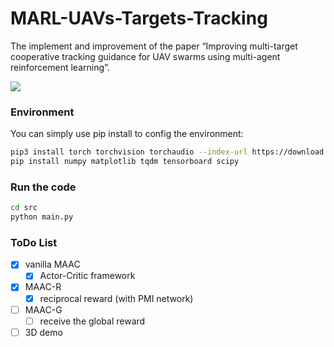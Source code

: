 # MARL-UAVs-Targets-Tracking
The implement and improvement of the paper “Improving multi-target cooperative tracking guidance for UAV swarms using multi-agent reinforcement learning”.

![](https://github.com/tjuDavidWang/MARL-UAVs-Targets-Tracking/blob/main/imgs/2d-demo.png)

### Environment

You can simply use pip install to config the environment:

```sh
pip3 install torch torchvision torchaudio --index-url https://download.pytorch.org/whl/cu118
pip install numpy matplotlib tqdm tensorboard scipy
```

### Run the code

```sh
cd src
python main.py
```

### ToDo List

- [x] vanilla MAAC
  - [x] Actor-Critic framework
- [x] MAAC-R
  - [x] reciprocal reward (with PMI network)
- [ ] MAAC-G
  - [ ] receive the global reward
- [ ] 3D demo
